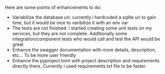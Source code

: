Here are some points of enhancements to do:
* Variabilize the database uri: currently i hardcoded a sqlite uri to gain time, but it would be nice to varibilize it with an env var
* The tests are not finished: i started creating some unit tests on my services, but they are not complete. Additionally some integration/component tests who would call and test the API would be great
* Enhance the swagger documentation with more details, description, etc... To be more user friendly
* Enhance the pyproject.toml with project description and requirements directly there. Currently i used requirements.txt file to be faster.